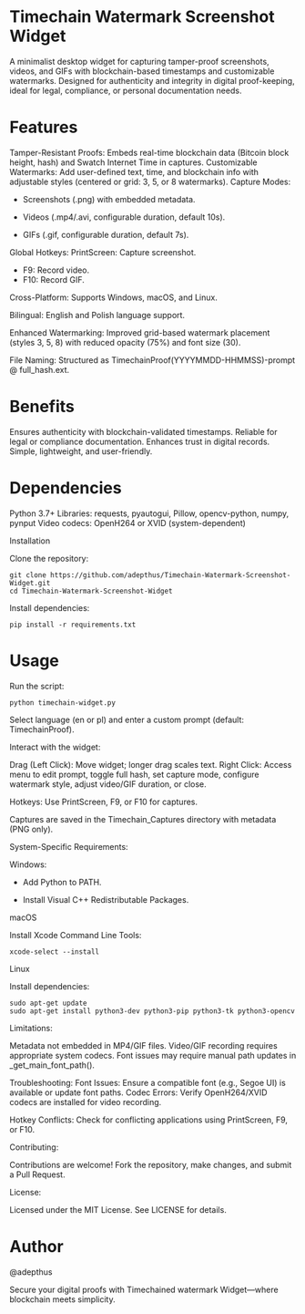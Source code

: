 # Timechain Watermark Screenshot Widget

A minimalist desktop widget for capturing tamper-proof screenshots, videos, and GIFs with blockchain-based timestamps and customizable watermarks. Designed for authenticity and integrity in digital proof-keeping, ideal for legal, compliance, or personal documentation needs.

# Features

Tamper-Resistant Proofs: Embeds real-time blockchain data (Bitcoin block height, hash) and Swatch Internet Time in captures.
Customizable Watermarks: Add user-defined text, time, and blockchain info with adjustable styles (centered or grid: 3, 5, or 8 watermarks).
Capture Modes:

- Screenshots (.png) with embedded metadata.

- Videos (.mp4/.avi, configurable duration, default 10s).

- GIFs (.gif, configurable duration, default 7s).

Global Hotkeys: PrintScreen: Capture screenshot.

- F9: Record video.
- F10: Record GIF.

Cross-Platform: Supports Windows, macOS, and Linux.

Bilingual: English and Polish language support.

Enhanced Watermarking: Improved grid-based watermark placement (styles 3, 5, 8) with reduced opacity (75%) and font size (30).

File Naming: Structured as TimechainProof(YYYYMMDD-HHMMSS)-prompt @ full_hash.ext.

# Benefits

Ensures authenticity with blockchain-validated timestamps.
Reliable for legal or compliance documentation.
Enhances trust in digital records.
Simple, lightweight, and user-friendly.

# Dependencies

Python 3.7+
Libraries: requests, pyautogui, Pillow, opencv-python, numpy, pynput
Video codecs: OpenH264 or XVID (system-dependent)

Installation

Clone the repository:
```
git clone https://github.com/adepthus/Timechain-Watermark-Screenshot-Widget.git
cd Timechain-Watermark-Screenshot-Widget
```
 Install dependencies:
```
pip install -r requirements.txt
```
# Usage
Run the script:
```
python timechain-widget.py
```
Select language (en or pl) and enter a custom prompt (default: TimechainProof).

Interact with the widget:

Drag (Left Click): Move widget; longer drag scales text.
Right Click: Access menu to edit prompt, toggle full hash, set capture mode, configure watermark style, adjust video/GIF duration, or close.

Hotkeys: Use PrintScreen, F9, or F10 for captures.

Captures are saved in the Timechain_Captures directory with metadata (PNG only).

System-Specific Requirements:

Windows:

  - Add Python to PATH.

  - Install Visual C++ Redistributable Packages.

macOS

Install Xcode Command Line Tools:

```
xcode-select --install
```
Linux

Install dependencies:
```
sudo apt-get update
sudo apt-get install python3-dev python3-pip python3-tk python3-opencv
```
Limitations:

Metadata not embedded in MP4/GIF files.
Video/GIF recording requires appropriate system codecs.
Font issues may require manual path updates in _get_main_font_path().

Troubleshooting:
Font Issues: Ensure a compatible font (e.g., Segoe UI) is available or update font paths.
Codec Errors: Verify OpenH264/XVID codecs are installed for video recording.

Hotkey Conflicts: Check for conflicting applications using PrintScreen, F9, or F10.

Contributing:

Contributions are welcome! Fork the repository, make changes, and submit a Pull Request.

License:

Licensed under the MIT License. See LICENSE for details.

# Author 
@adepthus 

Secure your digital proofs with Timechained watermark Widget—where blockchain meets simplicity.
